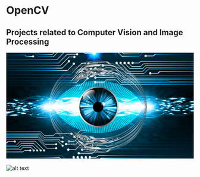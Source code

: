# OpenCV

## Projects related to Computer Vision and Image Processing 

![alt text](https://github.com/soharabhossain/Data_Collection/blob/master/CV.png)

![alt text](https://github.com/soharabhossain/Data_Collection/blob/master/Lena.tif)



